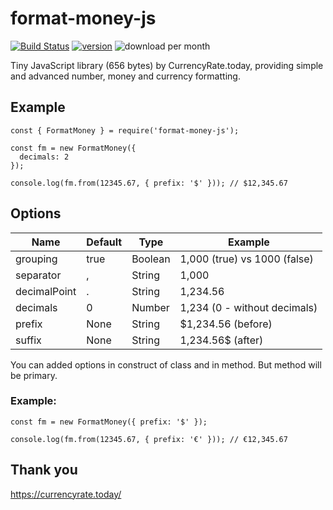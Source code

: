 # format-money-js
[![Build Status](https://travis-ci.org/dejurin/format-money-js.svg?branch=master)](https://travis-ci.org/dejurin/format-money-js)
[![version](https://img.shields.io/npm/v/format-money-js)](https://www.npmjs.com/package/format-money-js)
![download per month](https://img.shields.io/npm/dm/format-money-js)


Tiny JavaScript library (656 bytes) by CurrencyRate.today, providing simple and advanced number, money and currency formatting.

## Example

```
const { FormatMoney } = require('format-money-js');

const fm = new FormatMoney({
  decimals: 2
});

console.log(fm.from(12345.67, { prefix: '$' })); // $12,345.67
```

## Options

| Name          | Default  | Type    | Example
|---------------|----------|---------|------------------------------|
| grouping      | true     | Boolean | 1,000 (true) vs 1000 (false) |
| separator     | ,        | String  | 1,000                        |
| decimalPoint  | .        | String  | 1,234.56                     |
| decimals      | 0        | Number  | 1,234 (0 - without decimals) |
| prefix        | None     | String  | $1,234.56 (before)           |
| suffix        | None     | String  | 1,234.56$ (after)            |

You can added options in construct of class and in method. But method will be primary.
### Example: 
```
const fm = new FormatMoney({ prefix: '$' });

console.log(fm.from(12345.67, { prefix: '€' })); // €12,345.67
```

## Thank you

https://currencyrate.today/